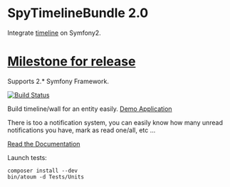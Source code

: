 SpyTimelineBundle 2.0
=====================

Integrate [timeline](https://github.com/stephpy/timeline) on Symfony2.

[Milestone for release](https://github.com/stephpy/TimelineBundle/issues?milestone=1&page=1&state=open)
==============================

Supports 2.* Symfony Framework.

[![Build Status](https://secure.travis-ci.org/stephpy/TimelineBundle.png?branch=master)](http://travis-ci.org/stephpy/TimelineBundle)

Build timeline/wall for an entity easily. [Demo Application](https://github.com/stephpy/timeline-app)

There is too a notification system, you can easily know how many unread notifications you have, mark as read one/all, etc ...

[Read the Documentation](https://github.com/stephpy/TimelineBundle/blob/master/Resources/doc/index.markdown)

Launch tests:

```
composer install --dev
bin/atoum -d Tests/Units
```
